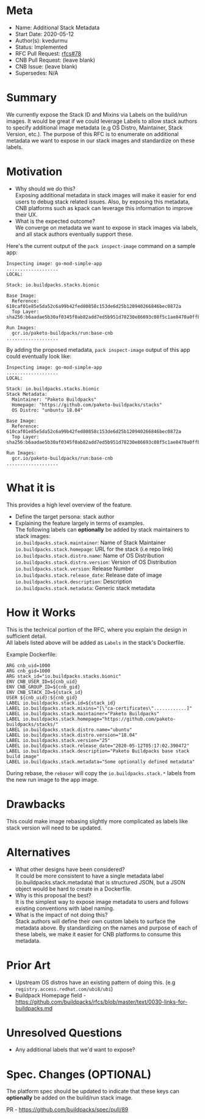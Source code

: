 # Meta
[meta]: #meta
- Name: Additional Stack Metadata
- Start Date: 2020-05-12
- Author(s): kvedurmu
- Status: Implemented
- RFC Pull Request: [rfcs#78](https://github.com/buildpacks/rfcs/pull/78)
- CNB Pull Request: (leave blank)
- CNB Issue: (leave blank)
- Supersedes: N/A

# Summary
[summary]: #summary

We currently expose the Stack ID and Mixins via Labels on the build/run images. It would be great if we could leverage Labels to allow stack authors to specify additional image metadata (e.g OS Distro, Maintainer, Stack Version, etc.). The purpose of this RFC is to enumerate on additional metadata we want to expose in our stack images and standardize on these labels.

# Motivation
[motivation]: #motivation

- Why should we do this?  
Exposing additional metadata in stack images will make it easier for end users to debug stack related issues. Also, by exposing this metadata, CNB platforms such as kpack can leverage this information to improve their UX. 
- What is the expected outcome?  
We converge on metadata we want to expose in stack images via labels, and all stack authors eventually support these.

Here's the current output of the `pack inspect-image` command on a sample app:
```
Inspecting image: go-mod-simple-app
...................
LOCAL:

Stack: io.buildpacks.stacks.bionic

Base Image:
  Reference: 610caf01e85e5da52c6a99b42fed80858c153de6d25b120940266846bec0872a
  Top Layer: sha256:b6aadae5b30af0345f0ab82add7ed5b951d78230e86693c08f5c1ae8470a0ffb

Run Images:
  gcr.io/paketo-buildpacks/run:base-cnb
...................
```

By adding the proposed metadata, `pack inspect-image` output of this app could eventually look like:
```
Inspecting image: go-mod-simple-app
...................
LOCAL:

Stack: io.buildpacks.stacks.bionic
Stack Metadata: 
  Maintainer: "Paketo Buildpacks"
  Homepage: "https://github.com/paketo-buildpacks/stacks"
  OS Distro: "unbuntu 18.04"

Base Image:
  Reference: 610caf01e85e5da52c6a99b42fed80858c153de6d25b120940266846bec0872a
  Top Layer: sha256:b6aadae5b30af0345f0ab82add7ed5b951d78230e86693c08f5c1ae8470a0ffb

Run Images:
  gcr.io/paketo-buildpacks/run:base-cnb
...................
```

# What it is
[what-it-is]: #what-it-is

This provides a high level overview of the feature.  

- Define the target persona: stack author  
- Explaining the feature largely in terms of examples.  
The following labels can **optionally** be added by stack maintainers to stack images:  
`io.buildpacks.stack.maintainer`: Name of Stack Maintainer  
`io.buildpacks.stack.homepage`: URL for the stack (i.e repo link)  
`io.buildpacks.stack.distro.name`: Name of OS Distribution  
`io.buildpacks.stack.distro.version`: Version of OS Distribution  
`io.buildpacks.stack.version`: Release Number  
`io.buildpacks.stack.release_date`: Release date of image  
`io.buildpacks.stack.description`: Description  
`io.buildpacks.stack.metadata`: Generic stack metadata


# How it Works  
[how-it-works]: #how-it-works  

This is the technical portion of the RFC, where you explain the design in sufficient detail.  
All labels listed above will be added as `Labels` in the stack's Dockerfile.   

Example Dockerfile:
```
ARG cnb_uid=1000
ARG cnb_gid=1000
ARG stack_id="io.buildpacks.stacks.bionic"
ENV CNB_USER_ID=${cnb_uid}
ENV CNB_GROUP_ID=${cnb_gid}
ENV CNB_STACK_ID=${stack_id}
USER ${cnb_uid}:${cnb_gid}
LABEL io.buildpacks.stack.id=${stack_id}
LABEL io.buildpacks.stack.mixins="[\"ca-certificates\"............]"
LABEL io.buildpacks.stack.maintainer="Paketo Buildpacks"
LABEL io.buildpacks.stack.homepage="https://github.com/paketo-buildpacks/stacks/"
LABEL io.buildpacks.stack.distro.name="ubuntu"
LABEL io.buildpacks.stack.distro.version="18.04"
LABEL io.buildpacks.stack.version="25"
LABEL io.buildpacks.stack.release_date="2020-05-12T05:17:02.390472"
LABEL io.buildpacks.stack.description="Paketo Buildpacks base stack build image"
LABEL io.buildpacks.stack.metadata="Some optionally defined metadata"
```
During rebase, the `rebaser` will copy the `io.buildpacks.stack.*` labels from the new run image to the app image.
# Drawbacks
[drawbacks]: #drawbacks

This could make image rebasing slightly more complicated as labels like stack version will need to be updated.  

# Alternatives
[alternatives]: #alternatives

- What other designs have been considered?  
It could be more consistent to have a single metadata label (io.buildpacks.stack.metadata) that is structured JSON, but a JSON object would be hard to create in a Dockerfile.  
- Why is this proposal the best?  
It is the simplest way to expose image metadata to users and follows existing conventions with label naming.  
- What is the impact of not doing this?  
Stack authors will define their own custom labels to surface the metadata above. By standardizing on the names and purpose of each of these labels, we make it easier for CNB platforms to consume this metadata.  

# Prior Art
[prior-art]: #prior-art

- Upstream OS distros have an existing pattern of doing this. (e.g `registry.access.redhat.com/ubi8/ubi`)
- Buildpack Homepage field - https://github.com/buildpacks/rfcs/blob/master/text/0030-links-for-buildpacks.md  

# Unresolved Questions
[unresolved-questions]: #unresolved-questions

- Any additional labels that we'd want to expose?

# Spec. Changes (OPTIONAL)
[spec-changes]: #spec-changes

The platform spec should be updated to indicate that these keys can **optionally** be added on the build/run stack image.

PR - https://github.com/buildpacks/spec/pull/89
